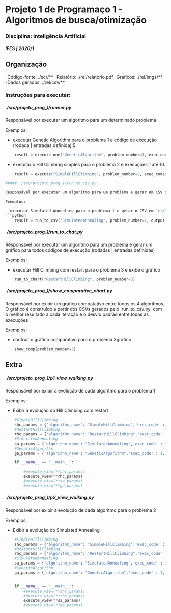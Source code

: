# Projeto 1 de Programaço 1 - Algoritmos de busca/otimização
### Disciplina: Inteligência Artificial
##### IFES | 2020/1

## Organização
-Código-fonte: ./scr/**
-Relatório: ./rel/relatorio.pdf
-Gráficos: ./rel/imgs/**
-Dados gerados: ./rel/csv/**

### Instruções para executar:

##### ./src/projeto_prog_1/runner.py

Responsável por executar um algoritmo para um determinado problema

Exemplos: 

- executar Genetic Algorithm para o problema 1 e código de execução (rodada | entradas definida) 5
```python
    result = execute_one("GeneticAlgorithm", problem_number=1, exec_code=5)
``` 

- executar o Hill Climbing simples para o problema 2 e execuções 1 até 10.

```python
    result = execute("SimpleHillClimbing", problem_number=2, exec_codes=[1,2,3,4,5,6,7,8,9,10])

##### ./src/projeto_prog_1/run_to_csv.py

Responsável por executar um algoritmo para um problema e gerar um CSV para todos códigos de execução (rodadas | entradas definidas)

Exemplos: 

- executar Simulated Annealing para o problema 1 e gerar o CSV em 'c:/Temp/resultados/'
```python
    result = run_to_csv("SimulatedAnnealing", problem_number=1, output_csvfile='c:/Temp/resultados/')
``` 

##### ./src/projeto_prog_1/run_to_chat.py

Responsável por executar um algoritmo para um problema e gerar um gráfico para todos códigos de execução (rodadas | entradas definidas)

Exemplos: 

- executar Hill Climbing com restart para o problema 3 e exibe o gráfico
```python
    run_to_chart("RestartHillClimbing", problem_number=3)
``` 


##### ./src/projeto_prog_1/show_comparative_chart.py

Responsável por exibir um gráfico compatativo entre todos os 4 algoritmos. O gráfico é construído a partir dos CSVs gerados pelo 'run_to_csv.py' com o melhor resultado a cada iteração e o desvio padrão entre todas as execuções

Exemplos: 

- contruir o gráfico comparativo para o problema 3gráfico
```python
    show_comp(problem_number=3)
``` 

## Extra

##### ./src/projeto_prog_1/p1_view_walking.py

Responsável por exibir a evolução de cada algoritmo para o problema 1

Exemplos: 

- Exibir a evolução do Hill Climbing com restart
```python
    #SimpleHillClimbing
    shc_params = {'algorithm_name': "SimpleHillClimbing",'exec_code' : 1,'qtt_iter' : 1000,'qtt_points' : 1,'interval' : 100,'show_neighbor' : True,'show_current' : True}
    #RestartHillClimbing
    rhc_params = {'algorithm_name': "RestartHillClimbing",'exec_code' : 1,'qtt_iter' : 1000,'qtt_points' : 1,'interval' : 100,'show_neighbor' : True,'show_current' : True}
    #SimulatedAnnealing
    sa_params = {'algorithm_name': "SimulatedAnnealing",'exec_code' : 1,'qtt_iter' : 1000,'qtt_points' : 1,'interval' : 100,'show_neighbor' : True,'show_current' : True}
    #GeneticAlgorithm
    ga_params = {'algorithm_name': "GeneticAlgorithm",'exec_code' : 1,'qtt_iter' : 50,'qtt_points' : 20,'interval' : 100,'show_neighbor' : True,'show_current' : True}

    if __name__ == '__main__':

        #execute_view(**shc_params)
        execute_view(**rhc_params)
        #execute_view(**sa_params)
        #execute_view(**ga_params)

``` 

##### ./src/projeto_prog_1/p2_view_walking.py

Responsável por exibir a evolução de cada algoritmo para o problema 2

Exemplos: 

- Exibir a evolução do Simulated Annealing
```python
    #SimpleHillClimbing
    shc_params = {'algorithm_name': "SimpleHillClimbing",'exec_code' : 1,'qtt_iter' : 1000,'qtt_points' : 1,'interval' : 100,'show_neighbor' : True,'show_current' : True}
    #RestartHillClimbing
    rhc_params = {'algorithm_name': "RestartHillClimbing",'exec_code' : 1,'qtt_iter' : 1000,'qtt_points' : 1,'interval' : 100,'show_neighbor' : True,'show_current' : True}
    #SimulatedAnnealing
    sa_params = {'algorithm_name': "SimulatedAnnealing",'exec_code' : 1,'qtt_iter' : 1000,'qtt_points' : 1,'interval' : 100,'show_neighbor' : True,'show_current' : True}
    #GeneticAlgorithm
    ga_params = {'algorithm_name': "GeneticAlgorithm",'exec_code' : 1,'qtt_iter' : 50,'qtt_points' : 20,'interval' : 100,'show_neighbor' : True,'show_current' : True}


    if __name__ == '__main__':
        #execute_view(**shc_params)
        #execute_view(**rhc_params)
        execute_view(**sa_params)
        #execute_view(**ga_params)

``` 
